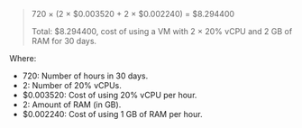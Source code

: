 > 720 × (2 × $0.003520 + 2 × $0.002240) = $8.294400
>
> Total: $8.294400, cost of using a VM with 2 × 20% vCPU and 2 GB of RAM for 30 days.

Where:
* 720: Number of hours in 30 days.
* 2: Number of 20% vCPUs.
* $0.003520: Cost of using 20% vCPU per hour.
* 2: Amount of RAM (in GB).
* $0.002240: Cost of using 1 GB of RAM per hour.